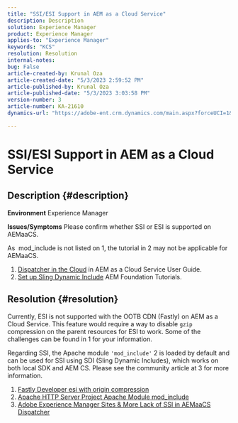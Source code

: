 ```yaml
---
title: "SSI/ESI Support in AEM as a Cloud Service"
description: Description
solution: Experience Manager
product: Experience Manager
applies-to: "Experience Manager"
keywords: "KCS"
resolution: Resolution
internal-notes: 
bug: False
article-created-by: Krunal Oza
article-created-date: "5/3/2023 2:59:52 PM"
article-published-by: Krunal Oza
article-published-date: "5/3/2023 3:03:58 PM"
version-number: 3
article-number: KA-21610
dynamics-url: "https://adobe-ent.crm.dynamics.com/main.aspx?forceUCI=1&pagetype=entityrecord&etn=knowledgearticle&id=d031d424-c3e9-ed11-a7c6-6045bd006b4b"

---
```

# SSI/ESI Support in AEM as a Cloud Service

## Description {#description}

<b>Environment</b>
Experience Manager


<b>Issues/Symptoms</b>
Please confirm whether SSI or ESI is supported on AEMaaCS.

As  mod_include is not listed on 1, the tutorial in 2 may not be applicable for AEMaaCS.

1. [Dispatcher in the Cloud](https://experienceleague.adobe.com/docs/experience-manager-cloud-service/content/implementing/content-delivery/disp-overview.html) in AEM as a Cloud Service User Guide.
2. [Set up Sling Dynamic Include](https://experienceleague.adobe.com/docs/experience-manager-learn/foundation/development/set-up-sling-dynamic-include.html) AEM Foundation Tutorials.





## Resolution {#resolution}


Currently, ESI is not supported with the OOTB CDN (Fastly) on AEM as a Cloud Service. This feature would require a way to disable `gzip` compression on the parent resources for ESI to work. Some of the challenges can be found in 1 for your information.

 Regarding SSI, the Apache module `'mod_include'` 2 is loaded by default and can be used for SSI using SDI (Sling Dynamic Includes), which works on both local SDK and AEM CS. Please see the community article at 3 for more information.

1. [Fastly Developer  esi with origin compression](https://developer.fastly.com/reference/vcl/statements/esi/#esi-with-origin-compression)
2. [Apache HTTP Server Project  Apache Module mod_include](https://httpd.apache.org/docs/2.4/mod/mod_include.html)
3. [Adobe Experience Manager Sites & More  Lack of SSI in AEMaaCS Dispatcher](https://experienceleaguecommunities.adobe.com/t5/adobe-experience-manager/lack-of-ssi-in-aemaacs-dispatcher/td-p/392044)

